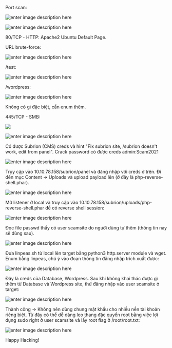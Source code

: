 ﻿Port scan:

![enter image description here](https://imgur.com/UPCUef0.png)

![enter image description here](https://imgur.com/lhXKuQN.png)

80/TCP - HTTP: Apache2 Ubuntu Default Page.

URL brute-force:

![enter image description here](https://imgur.com/FezOyKL.png)

/test:

![enter image description here](https://imgur.com/gvYWrrE.png)

/wordpress:

![enter image description here](https://imgur.com/c3p3Lut.png)

Không có gì đặc biệt, cần enum thêm.

445/TCP - SMB:

![](https://imgur.com/GKu1s9P.png)

![enter image description here](https://imgur.com/K3ly28V.png)

Có được Subrion (CMS) creds và hint "Fix subrion site, /subrion doesn't work, edit from panel".
Crack password có được creds admin:Scam2021

![enter image description here](https://imgur.com/qriCmCm.png)

Truy cập vào 10.10.78.158/subrion/panel và đăng nhập với creds ở trên.
Đi đến mục Content -> Uploads và upload payload lên (ở đây là php-reverse-shell.phar).

![enter image description here](https://imgur.com/fQHwFX7.png)


Mở listener ở local và truy cập vào 10.10.78.158/subrion/uploads/php-reverse-shell.phar để có reverse shell session:

![enter image description here](https://imgur.com/gIueuAp.png)

Đọc file passwd thấy có user scamsite do người dùng tự thêm (thông tin này sẽ dùng sau).

![enter image description here](https://imgur.com/w4xKtJB.png)

Đưa linpeas.sh từ local lên target bằng python3 http.server module và wget. Enum bằng linpeas, chú ý vào đoạn thông tin đăng nhập trích xuất được:

![enter image description here](https://imgur.com/Nt5d2dR.png)

Đây là creds của Database, Wordpress. Sau khi không khai thác được gì thêm từ Database và Wordpress site, thử đăng nhập vào user scamsite ở target:

![enter image description here](https://imgur.com/KTHxCAQ.png)

Thành công -> Không nên dùng chung mật khẩu cho nhiều nền tài khoản riêng biệt.
Từ đây có thể dễ dàng leo thang đặc quyền root bằng việc lợi dụng sudo right ở user scamsite và lấy root flag ở /root/root.txt:

![enter image description here](https://imgur.com/u5NIEUz.png)

Happy Hacking!
